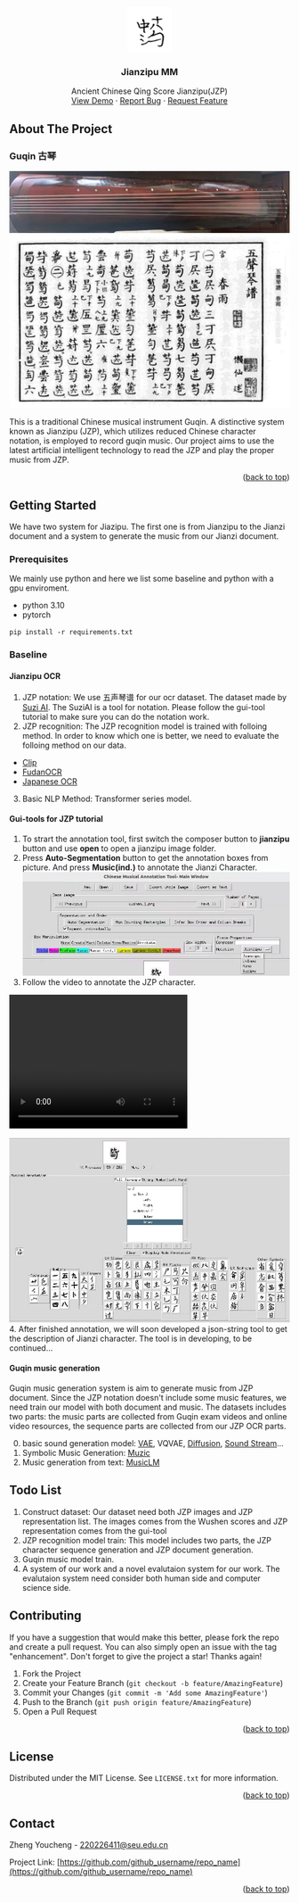 
<!-- Improved compatibility of back to top link: See: https://github.com/othneildrew/Best-README-Template/pull/73 -->
<a name="Jianzipu MM"></a>
<!--
*** Thanks for checking out the Best-README-Template. If you have a suggestion
*** that would make this better, please fork the repo and create a pull request
*** or simply open an issue with the tag "enhancement".
*** Don't forget to give the project a star!
*** Thanks again! Now go create something AMAZING! :D
-->

<!-- PROJECT LOGO -->

<div align="center">
  <a href="https://github.com/github_username/repo_name">
    <img src="images/jianzi.png" alt="Logo" width="80" height="80">
  </a>

<h3 align="center">Jianzipu MM</h3>

  <p align="center">
    Ancient Chinese Qing Score Jianzipu(JZP)
    <br />
    <a href="https://github.com/github_username/repo_name">View Demo</a>
    ·
    <a href="https://github.com/github_username/repo_name/issues/new?labels=bug&template=bug-report---.md">Report Bug</a>
    ·
    <a href="https://github.com/github_username/repo_name/issues/new?labels=enhancement&template=feature-request---.md">Request Feature</a>
  </p>
</div>



<!-- ABOUT THE PROJECT -->
## About The Project
### Guqin 古琴

![guqin picture](images/古琴.png "古琴.png")
![JZP picture](images/五声青浦.png "wushen.png")

This is a traditional Chinese musical instrument Guqin. A distinctive system known as Jianzipu (JZP), which utilizes reduced Chinese character notation, is employed to record guqin music. Our project aims to use the latest artificial intelligent technology to read the JZP and play the proper music from JZP.

<p align="right">(<a href="#readme-top">back to top</a>)</p>

<!-- GETTING STARTED -->
## Getting Started

We have two system for Jiazipu. The first one is from Jianzipu to the Jianzi document and a system to generate the music from our Jianzi document.

### Prerequisites

We mainly use python and here we list some baseline and python with a gpu enviroment. 
* python 3.10
* pytorch

```commandline
pip install -r requirements.txt
```

### Baseline

#### Jianzipu OCR
1. JZP notation: We use 五声琴谱 for our ocr dataset. The dataset made by [Suzi AI](https://github.com/SuziAI/gui-tools/tree/main). The SuziAI is a tool for notation. Please follow the gui-tool tutorial to make sure you can do the notation work.
2. JZP recognition: The JZP recognition model is trained with folloing method. In order to know which one is better, we need to evaluate the folloing method on our data. 
* [Clip](https://github.com/openai/CLIP)
* [FudanOCR](https://github.com/FudanVI/FudanOCR/)
* [Japanese OCR]()
3. Basic NLP Method: Transformer series model.

#### Gui-tools for JZP tutorial
1. To strart the annotation tool, first switch the composer button to **jianzipu** button and use **open** to open a jianzipu image folder. 
2. Press **Auto-Segmentation** button to get the annotation boxes from picture. And press **Music(ind.)** to annotate the Jianzi Character. 
![guqin picture](images/mainwindow.png "mainwindow.png")
3. Follow the video to annotate the JZP character. 
<video width="320" height="240" controls>
    <source src="images/tutorial.mp4" type="video/mp4">
</video>

![guqin picture](images/guqinplugin.png "plugin.png")
4. After finished annotation, we will soon developed a json-string tool to get the description of Jianzi character. The tool is in developing, to be continued...

#### Guqin music generation
Guqin music generation system is aim to generate music from JZP document. Since the JZP notation doesn't include some music features, we need train our model with both document and music. The datasets includes two parts: the music parts are collected from Guqin exam videos and online video resources, the sequence parts are collected from our JZP OCR parts.

0. basic sound generation model: [VAE](https://github.com/AntixK/PyTorch-VAE), VQVAE, [Diffusion](https://github.com/CompVis/stable-diffusion), [Sound Stream](https://github.com/wesbz/SoundStream)... 
1. Symbolic Music Generation: [Muzic](https://github.com/microsoft/muzic/tree/mainhttps://github.com/microsoft/muzic/tree/main)
2. Music generation from text: [MusicLM](https://google-research.github.io/seanet/musiclm/examples/)


<!--Todo List -->
## Todo List
1. Construct dataset: Our dataset need both JZP images and JZP representation list. The images comes from the Wushen scores and JZP representation comes from the gui-tool
2. JZP recognition model train: This model includes two parts, the JZP character sequence generation and JZP document generation.
3. Guqin music model train.
4. A system of our work and a novel evalutaion system for our work. The evalutaion system need consider both human side and computer science side.

<!-- CONTRIBUTING -->
## Contributing
If you have a suggestion that would make this better, please fork the repo and create a pull request. You can also simply open an issue with the tag "enhancement".
Don't forget to give the project a star! Thanks again!

1. Fork the Project
2. Create your Feature Branch (`git checkout -b feature/AmazingFeature`)
3. Commit your Changes (`git commit -m 'Add some AmazingFeature'`)
4. Push to the Branch (`git push origin feature/AmazingFeature`)
5. Open a Pull Request

<p align="right">(<a href="#readme-top">back to top</a>)</p>



<!-- LICENSE -->
## License

Distributed under the MIT License. See `LICENSE.txt` for more information.

<p align="right">(<a href="#readme-top">back to top</a>)</p>



<!-- CONTACT -->
## Contact

Zheng Youcheng - 220226411@seu.edu.cn

Project Link: [https://github.com/github_username/repo_name](https://github.com/github_username/repo_name)

<p align="right">(<a href="#readme-top">back to top</a>)</p>



